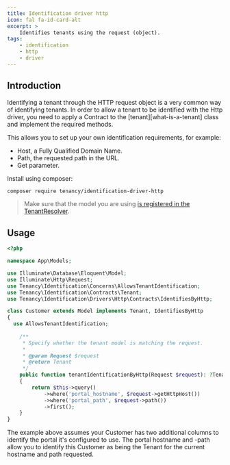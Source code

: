 ```yaml
---
title: Identification driver http
icon: fal fa-id-card-alt
excerpt: >
    Identifies tenants using the request (object).
tags:
    - identification
    - http
    - driver
---
```


## Introduction
Identifying a tenant through the HTTP request object is a very common way of identifying tenants.
In order to allow a tenant to be identified with the Http driver, you
need to apply a Contract to the [tenant][what-is-a-tenant] class and implement the required
methods.

This allows you to set up your own identification requirements, for example:
* Host, a Fully Qualified Domain Name.
* Path, the requested path in the URL.
* Get parameter.

Install using composer:

```bash
composer require tenancy/identification-driver-http
```

> Make sure that the model you are using [is registered in the TenantResolver](identification-general).

## Usage

```php
<?php

namespace App\Models;

use Illuminate\Database\Eloquent\Model;
use Illuminate\Http\Request;
use Tenancy\Identification\Concerns\AllowsTenantIdentification;
use Tenancy\Identification\Contracts\Tenant;
use Tenancy\Identification\Drivers\Http\Contracts\IdentifiesByHttp;

class Customer extends Model implements Tenant, IdentifiesByHttp
{
  use AllowsTenantIdentification;
  
    /**
     * Specify whether the tenant model is matching the request.
     *
     * @param Request $request
     * @return Tenant
     */
    public function tenantIdentificationByHttp(Request $request): ?Tenant
    {
        return $this->query()
            ->where('portal_hostname', $request->getHttpHost())
            ->where('portal_path', $request->path())
            ->first();
    }
}
```

The example above assumes your Customer has two additional columns to identify the portal it's configured to use. The
portal hostname and -path allow you to identify this Customer as being the Tenant for the current hostname and path 
requested.